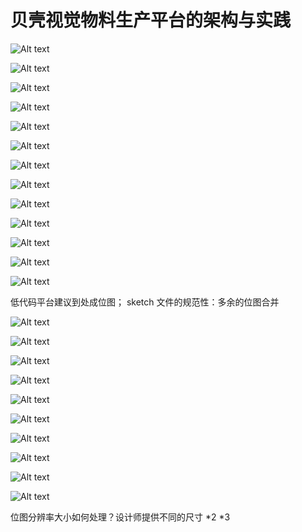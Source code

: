 # 贝壳视觉物料生产平台的架构与实践

![Alt text](./assets/5121635403293_.pic_hd.jpg)

![Alt text](./assets/5141635403407_.pic_hd.jpg)

![Alt text](./assets/5151635403455_.pic_hd.jpg)

![Alt text](./assets/5161635403490_.pic_hd.jpg)

![Alt text](./assets/5171635403532_.pic_hd.jpg)

![Alt text](./assets/5181635403644_.pic_hd.jpg)

![Alt text](./assets/5191635403740_.pic_hd.jpg)

![Alt text](./assets/5201635403787_.pic_hd.jpg)

![Alt text](./assets/5211635403868_.pic_hd.jpg)

![Alt text](./assets/5221635403991_.pic_hd.jpg)

![Alt text](./assets/5231635404074_.pic_hd.jpg)

![Alt text](./assets/5241635404157_.pic_hd.jpg)

![Alt text](./assets/5251635404238_.pic_hd.jpg)

低代码平台建议到处成位图；
sketch 文件的规范性：多余的位图合并

![Alt text](./assets/5271635404486_.pic_hd.jpg)

![Alt text](./assets/5281635404647_.pic_hd.jpg)

![Alt text](./assets/5291635404758_.pic_hd.jpg)

![Alt text](./assets/5301635404949_.pic_hd.jpg)

![Alt text](./assets/5311635404984_.pic_hd.jpg)

![Alt text](./assets/5321635405079_.pic_hd.jpg)

![Alt text](./assets/5331635405223_.pic_hd.jpg)

![Alt text](./assets/5341635405304_.pic_hd.jpg)

![Alt text](./assets/5351635405319_.pic_hd.jpg)

![Alt text](./assets/5361635405440_.pic_hd.jpg)

位图分辨率大小如何处理？设计师提供不同的尺寸 *2 *3
